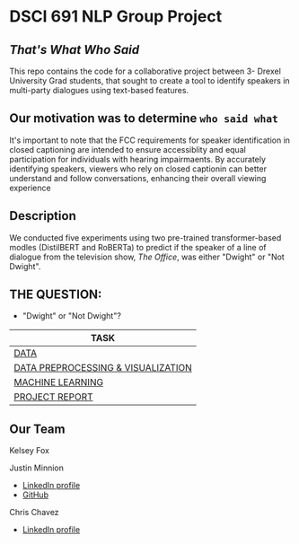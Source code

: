 # DSCI 691 NLP Group Project
## _That's What Who Said_

This repo contains the code for a collaborative project between 3- Drexel University Grad students, that sought to create a tool to identify speakers in multi-party dialogues using text-based features. 

## Our motivation was to determine `who said what`

It's important to note that the FCC requirements for speaker identification in closed captioning are intended to ensure accessiblity and equal participation for individuals with hearing impairmaents. By accurately identifying speakers, viewers who rely on closed captionin can better understand and follow conversations, enhancing their overall viewing experience 

## Description

We conducted five experiments using two pre-trained transformer-based modles (DistilBERT and RoBERTa) to predict if the speaker of a line of dialogue from the television show, *The Office*, was either "Dwight" or "Not Dwight". 

THE QUESTION: 
-------------------

* "Dwight" or "Not Dwight"?


| TASK | 
| ------ | 
| [DATA](https://github.com/Zu1uDe1ta/thats-what-who-said/tree/main/data/raw/transcript)|
| [DATA PREPROCESSING & VISUALIZATION](https://github.com/Zu1uDe1ta/thats-what-who-said/blob/main/01_preprocess.ipynb)|
| [MACHINE LEARNING](https://github.com/Zu1uDe1ta/thats-what-who-said/blob/main/02_transformer_model.ipynb)|
| [PROJECT REPORT](https://drive.google.com/file/d/1XaBfhcn7auxYxwwpKagbL-Q5I8kzMMXD/view?usp=sharing)|



## Our Team 

Kelsey Fox

Justin Minnion  
 - [LinkedIn profile](https://www.linkedin.com/in/justinminnion/)  
 - [GitHub](https://github.com/jminnion)

Chris Chavez
 - [LinkedIn profile](https://www.linkedin.com/in/chrischavez1/)<br>
